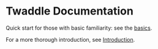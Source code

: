 # Twaddle Documentation

Quick start for those with basic familiarity: see the [basics](basics.md).

For a more thorough introduction, see [Introduction](introduction.md).